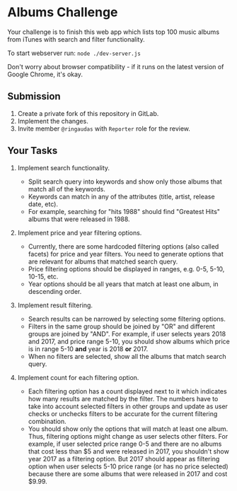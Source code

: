 # Albums Challenge

Your challenge is to finish this web app which lists top 100 music albums from iTunes with search and filter functionality.

To start webserver run: `node ./dev-server.js`

Don't worry about browser compatibility - if it runs on the latest version of Google Chrome, it's okay.


## Submission

1. Create a private fork of this repository in GitLab.
2. Implement the changes.
3. Invite member `@ringaudas` with `Reporter` role for the review.


## Your Tasks

1. Implement search functionality.   
    - Split search query into keywords and show only those albums that match all of the keywords.
    - Keywords can match in any of the attributes (title, artist, release date, etc).
    - For example, searching for "hits 1988" should find "Greatest Hits" albums that were released in 1988.

2. Implement price and year filtering options.
    - Currently, there are some hardcoded filtering options (also called facets) for price and year filters. You need to generate options that are relevant for albums that matched search query.
    - Price filtering options should be displayed in ranges, e.g. 0-5, 5-10, 10-15, etc.
    - Year options should be all years that match at least one album, in descending order.

3. Implement result filtering.
    - Search results can be narrowed by selecting some filtering options.
    - Filters in the same group should be joined by "OR" and different groups are joined by "AND". For example, if user selects years 2018 and 2017, and price range 5-10, you should show albums which price is in range 5-10 **and** year is 2018 **or** 2017.
    - When no filters are selected, show all the albums that match search query.
  
4. Implement count for each filtering option.
    - Each filtering option has a count displayed next to it which indicates how many results are matched by the filter. The numbers have to take into account selected filters in other groups and update as user checks or unchecks filters to be accurate for the current filtering combination.
    - You should show only the options that will match at least one album. Thus, filtering options might change as user selects other filters. For example, if user selected price range 0-5 and there are no albums that cost less than $5 and were released in 2017, you shouldn't show year 2017 as a filtering option. But 2017 should appear as filtering option when user selects 5-10 price range (or has no price selected) because there are some albums that were released in 2017 and cost $9.99.
